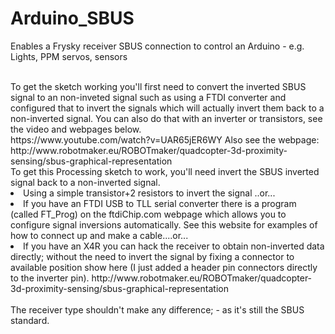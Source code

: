 # Arduino_SBUS
Enables a Frysky receiver SBUS connection to control an Arduino - e.g. Lights, PPM servos, sensors

<br>
To get the sketch working you'll first need to convert the inverted SBUS signal to an non-inveted signal such as using a FTDI converter and configured that to invert the signals which will actually invert them back to a non-inverted signal. You can also do that with an inverter or transistors, see the video and webpages below. 
<Br>
https://www.youtube.com/watch?v=UAR65jER6WY
 Also see the webpage: 
  http://www.robotmaker.eu/ROBOTmaker/quadcopter-3d-proximity-sensing/sbus-graphical-representation
  

<br>
To get this Processing sketch to work, you'll need invert the SBUS inverted signal back to a non-inverted signal. 
<li>
Using a simple transistor+2 resistors to invert the signal ..or...
 <li>
If you have an FTDI USB to TLL serial converter there is a program  (called FT_Prog) on the ftdiChip.com webpage which allows you to configure signal inversions automatically. See this website for examples of how to connect up and make a cable....or...
<li>
If you have an X4R you can hack the receiver to obtain non-inverted data directly; without the need to invert the signal by fixing a connector to available position show here (I just added a header pin connectors directly to the inverter pin). 
 http://www.robotmaker.eu/ROBOTmaker/quadcopter-3d-proximity-sensing/sbus-graphical-representation
</li>
<br>
The receiver type shouldn't make any difference; -  as it's still the SBUS standard.   
